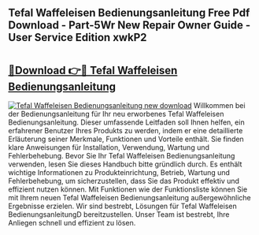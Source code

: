 ## Tefal Waffeleisen Bedienungsanleitung Free Pdf Download - Part-5Wr New Repair Owner Guide - User Service Edition xwkP2

# <h2><a href="http://df1abjz.blite.top/?on=Tefal+Waffeleisen+Bedienungsanleitung">🔗Download 👉🔴 Tefal Waffeleisen Bedienungsanleitung</a></h2>

[![Tefal Waffeleisen Bedienungsanleitung new download](https://i.imgur.com/lujVjoI.png)](http://df1abjz.blite.top/?on=Tefal+Waffeleisen+Bedienungsanleitung)
Willkommen bei der Bedienungsanleitung für Ihr neu erworbenes Tefal Waffeleisen Bedienungsanleitung. Dieser umfassende Leitfaden soll Ihnen helfen, ein erfahrener Benutzer Ihres Produkts zu werden, indem er eine detaillierte Erläuterung seiner Merkmale, Funktionen und Vorteile enthält. Sie finden klare Anweisungen für Installation, Verwendung, Wartung und Fehlerbehebung. Bevor Sie Ihr Tefal Waffeleisen Bedienungsanleitung verwenden, lesen Sie dieses Handbuch bitte gründlich durch. Es enthält wichtige Informationen zu Produkteinrichtung, Betrieb, Wartung und Fehlerbehebung, um sicherzustellen, dass Sie das Produkt effektiv und effizient nutzen können. Mit Funktionen wie der Funktionsliste können Sie mit Ihrem neuen Tefal Waffeleisen Bedienungsanleitung außergewöhnliche Ergebnisse erzielen. Wir sind bestrebt, Lösungen für Tefal Waffeleisen BedienungsanleitungD bereitzustellen. Unser Team ist bestrebt, Ihre Anliegen schnell und effizient zu lösen.
